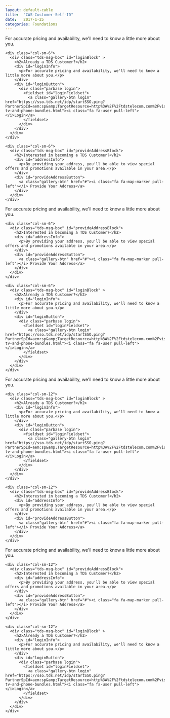 ```yaml
---
layout: default-cable
title:  "CWS-Customer-Self-ID"
date:   2017-1-25
categories: Foundations
---
```


<script>

 $(function() {
     $('.tds-msg-box').matchHeight();
 });

</script>


<!-- Horiziontal Version-->
<div class="container">

<div id="shopperId">
  <div class="row">
    <div class="col-sm-12">
      <p class="content-intro">For accurate pricing and availability, we'll need to know a little more about you.</p>
    </div>


<!--Login Section-->
    <div class="col-sm-6">
      <div class="tds-msg-box" id="loginBlock" >
        <h2>Already a TDS Customer?</h2>
        <div id="loginInfo">
          <p>For accurate pricing and availability, we'll need to know a little more about you.</p>
        </div>
        <div id="loginButton">
          <div class="parbase login">
            <fieldset id="loginFieldset">
              <a class="gallery-btn login" href="https://sso.tds.net/idp/startSSO.ping?PartnerSpId=aem:sp&amp;TargetResource=http%3A%2F%2Ftdstelecom.com%2Fvisitor%2FLoginRedirect.html%3FreturnPage%3D%2Fshop%2Fbundles%2Finternet-tv-and-phone-bundles.html"><i class="fa fa-user pull-left"></i>Login</a>
            </fieldset>
          </div>
        </div>
      </div>
    </div>
<!--Login Section End-->


<!--Address Section-->
    <div class="col-sm-6">
      <div class="tds-msg-box" id="provideAddressBlock">
        <h2>Interested in becoming a TDS Customer?</h2>
        <div id="addressInfo">
          <p>By providing your address, you'll be able to view special offers and promotions available in your area.</p>
        </div>
        <div id="provideAddressButton">
          <a class="gallery-btn" href="#"><i class="fa fa-map-marker pull-left"></i> Provide Your Address</a>
        </div>
      </div>
    </div>
<!--Address Section End-->


  </div>
</div>

</div>
<!-- Horiziontal Version end-->



<!-- Horiziontal Address First Version-->
<div class="container">

<div id="shopperId">
  <div class="row">
    <div class="col-sm-12">
      <p class="content-intro">For accurate pricing and availability, we'll need to know a little more about you.</p>
    </div>

<!--Login Section-->
    <div class="col-sm-6">
      <div class="tds-msg-box" id="provideAddressBlock">
        <h2>Interested in becoming a TDS Customer?</h2>
        <div id="addressInfo">
          <p>By providing your address, you'll be able to view special offers and promotions available in your area.</p>
        </div>
        <div id="provideAddressButton">
          <a class="gallery-btn" href="#"><i class="fa fa-map-marker pull-left"></i> Provide Your Address</a>
        </div>
      </div>
    </div>
<!--Login Section End-->


<!--Address Section-->
    <div class="col-sm-6">
      <div class="tds-msg-box" id="loginBlock" >
        <h2>Already a TDS Customer?</h2>
        <div id="loginInfo">
          <p>For accurate pricing and availability, we'll need to know a little more about you.</p>
        </div>
        <div id="loginButton">
          <div class="parbase login">
            <fieldset id="loginFieldset">
              <a class="gallery-btn login" href="https://sso.tds.net/idp/startSSO.ping?PartnerSpId=aem:sp&amp;TargetResource=http%3A%2F%2Ftdstelecom.com%2Fvisitor%2FLoginRedirect.html%3FreturnPage%3D%2Fshop%2Fbundles%2Finternet-tv-and-phone-bundles.html"><i class="fa fa-user pull-left"></i>Login</a>
            </fieldset>
          </div>
        </div>
      </div>
    </div>
<!--Address Section End-->


  </div>
</div>

</div>
<!-- Horiziontal Address First Version end-->


<!--For Vertical Verisons: Replace col-sm-6 with col-sm-12. -->

<!-- Vertical Version-->
<div class="container">

<div id="shopperId">
  <div class="row">
    <div class="col-sm-12">
      <p class="cable-content-intro">For accurate pricing and availability, we'll need to know a little more about you.</p>
    </div>


<!--Login Section-->
    <div class="col-sm-12">
      <div class="tds-msg-box" id="loginBlock" >
        <h2>Already a TDS Customer?</h2>
        <div id="loginInfo">
          <p>For accurate pricing and availability, we'll need to know a little more about you.</p>
        </div>
        <div id="loginButton">
          <div class="parbase login">
            <fieldset id="loginFieldset">
              <a class="gallery-btn login" href="https://sso.tds.net/idp/startSSO.ping?PartnerSpId=aem:sp&amp;TargetResource=http%3A%2F%2Ftdstelecom.com%2Fvisitor%2FLoginRedirect.html%3FreturnPage%3D%2Fshop%2Fbundles%2Finternet-tv-and-phone-bundles.html"><i class="fa fa-user pull-left"></i>Login</a>
            </fieldset>
          </div>
        </div>
      </div>
    </div>
<!--Login Section End-->


<!--Address Section-->
    <div class="col-sm-12">
      <div class="tds-msg-box" id="provideAddressBlock">
        <h2>Interested in becoming a TDS Customer?</h2>
        <div id="addressInfo">
          <p>By providing your address, you'll be able to view special offers and promotions available in your area.</p>
        </div>
        <div id="provideAddressButton">
          <a class="gallery-btn" href="#"><i class="fa fa-map-marker pull-left"></i> Provide Your Address</a>
        </div>
      </div>
    </div>
<!--Address Section End-->


  </div>
</div>

</div>
<!-- Vertical Version end-->



<!-- Vertical Address First Version-->
<div class="container">

<div id="shopperId">
  <div class="row">
    <div class="col-sm-12">
      <p class="cable-content-intro">For accurate pricing and availability, we'll need to know a little more about you.</p>
    </div>

<!--Login Section-->
    <div class="col-sm-12">
      <div class="tds-msg-box" id="provideAddressBlock">
        <h2>Interested in becoming a TDS Customer?</h2>
        <div id="addressInfo">
          <p>By providing your address, you'll be able to view special offers and promotions available in your area.</p>
        </div>
        <div id="provideAddressButton">
          <a class="gallery-btn" href="#"><i class="fa fa-map-marker pull-left"></i> Provide Your Address</a>
        </div>
      </div>
    </div>
<!--Login Section End-->


<!--Address Section-->
    <div class="col-sm-12">
      <div class="tds-msg-box" id="loginBlock" >
        <h2>Already a TDS Customer?</h2>
        <div id="loginInfo">
          <p>For accurate pricing and availability, we'll need to know a little more about you.</p>
        </div>
        <div id="loginButton">
          <div class="parbase login">
            <fieldset id="loginFieldset">
              <a class="gallery-btn login" href="https://sso.tds.net/idp/startSSO.ping?PartnerSpId=aem:sp&amp;TargetResource=http%3A%2F%2Ftdstelecom.com%2Fvisitor%2FLoginRedirect.html%3FreturnPage%3D%2Fshop%2Fbundles%2Finternet-tv-and-phone-bundles.html"><i class="fa fa-user pull-left"></i>Login</a>
            </fieldset>
          </div>
        </div>
      </div>
    </div>
<!--Address Section End-->


  </div>
</div>

</div>
<!-- Vertical Address First Version end-->





<div style="height:50px"></div>
